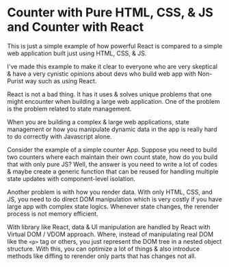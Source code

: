 # Counter with Pure HTML, CSS, & JS and Counter with React

This is just a simple example of how powerful React is compared to a simple web application built just using HTML, CSS, & JS.

I've made this example to make it clear to everyone who are very skeptical & have a very cynistic opinions about devs who build web app with Non-Purist way such as using React.

React is not a bad thing. It has it uses & solves unique problems that one might encounter when building a large web application. One of the problem is the problem related to state management.

When you are building a complex & large web applications, state management or how you manipulate dynamic data in the app is really hard to do correctly with Javascript alone.

Consider the example of a simple counter App. Suppose you need to build two counters where each maintain their own count state, how do you build that with only pure JS? Well, the answer is you need to write a lot of codes & maybe create a generic function that can be reused for handling multiple state updates with component-level isolation.

Another problem is with how you render data. With only HTML, CSS, and JS, you need to do direct DOM manipulation which is very costly if you have large app with complex state logics. Whenever state changes, the rerender process is not memory efficient.

With library like React, data & UI manipulation are handled by React with Virtual DOM / VDOM approach. Where, instead of manipulating real DOM like the `<p>` tag or others, you just represent the DOM tree in a nested object structure. With this, you can optimize a lot of things & also introduce methods like diffing to rerender only parts that has changes not all.
